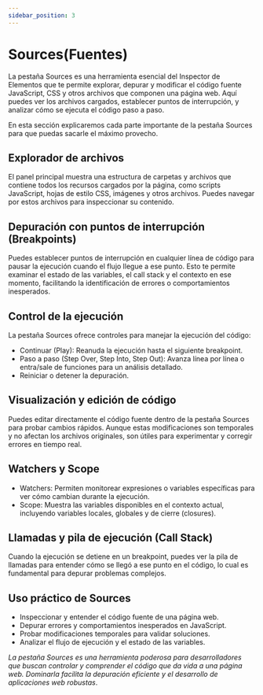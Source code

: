 ```yaml
---
sidebar_position: 3
---
```


# Sources(Fuentes)

La pestaña Sources es una herramienta esencial del Inspector de Elementos que te permite explorar, depurar y modificar el código fuente JavaScript, CSS y otros archivos que componen una página web. Aquí puedes ver los archivos cargados, establecer puntos de interrupción, y analizar cómo se ejecuta el código paso a paso.

En esta sección explicaremos cada parte importante de la pestaña Sources para que puedas sacarle el máximo provecho.

## Explorador de archivos

El panel principal muestra una estructura de carpetas y archivos que contiene todos los recursos cargados por la página, como scripts JavaScript, hojas de estilo CSS, imágenes y otros archivos. Puedes navegar por estos archivos para inspeccionar su contenido.

## Depuración con puntos de interrupción (Breakpoints)

Puedes establecer puntos de interrupción en cualquier línea de código para pausar la ejecución cuando el flujo llegue a ese punto. Esto te permite examinar el estado de las variables, el call stack y el contexto en ese momento, facilitando la identificación de errores o comportamientos inesperados.

## Control de la ejecución

La pestaña Sources ofrece controles para manejar la ejecución del código:

- Continuar (Play): Reanuda la ejecución hasta el siguiente breakpoint.
- Paso a paso (Step Over, Step Into, Step Out): Avanza línea por línea o entra/sale de funciones para un análisis detallado.
- Reiniciar o detener la depuración.

## Visualización y edición de código

Puedes editar directamente el código fuente dentro de la pestaña Sources para probar cambios rápidos. Aunque estas modificaciones son temporales y no afectan los archivos originales, son útiles para experimentar y corregir errores en tiempo real.

## Watchers y Scope

- Watchers: Permiten monitorear expresiones o variables específicas para ver cómo cambian durante la ejecución.
- Scope: Muestra las variables disponibles en el contexto actual, incluyendo variables locales, globales y de cierre (closures).

## Llamadas y pila de ejecución (Call Stack)

Cuando la ejecución se detiene en un breakpoint, puedes ver la pila de llamadas para entender cómo se llegó a ese punto en el código, lo cual es fundamental para depurar problemas complejos.

## Uso práctico de Sources

- Inspeccionar y entender el código fuente de una página web.
- Depurar errores y comportamientos inesperados en JavaScript.
- Probar modificaciones temporales para validar soluciones.
- Analizar el flujo de ejecución y el estado de las variables.

_La pestaña Sources es una herramienta poderosa para desarrolladores que buscan controlar y comprender el código que da vida a una página web. Dominarla facilita la depuración eficiente y el desarrollo de aplicaciones web robustas_.
